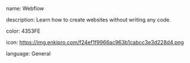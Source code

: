 name: Webflow

description: Learn how to create websites without writing any code.

color: 4353FE

icon: https://img.enkipro.com/f24ef1f9966ac963b1cabcc3e3d228d4.png

language: General
